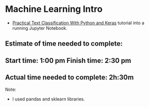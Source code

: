 # Machine Learning Intro

 * [Practical Text Classification With Python and Keras](https://realpython.com/python-keras-text-classification/)    tutorial into a running Jupyter Notebook.

## Estimate of time needed to complete:

## Start time: 1:00 pm Finish time: 2:30 pm

## Actual time needed to complete: 2h:30m 

Note:

 * I used pandas and sklearn libraries.